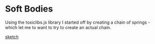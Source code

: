 # Soft Bodies

Using the toxiclibs.js library I started off by creating a chain of springs - which let me to want to try to create an actual chain.

[sketch](https://editor.p5js.org/gracywhelihan/sketches/piqCtvIbo)

